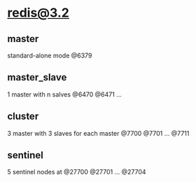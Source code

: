 # redis@3.2

## master 

standard-alone mode @6379

## master_slave

1 master with n salves @6470 @6471 ...

## cluster

3 master with 3 slaves for each master @7700 @7701 ... @7711


## sentinel

5 sentinel nodes at @27700 @27701 ... @27704
